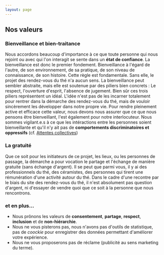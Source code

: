 ```yaml
---
layout: page
---
```


## Nos valeurs

### Bienveillance et bien-traitance

Nous accordons beaucoup d'importance à ce que toute personne qui nous rejoint ou avec qui l'on interagit se sente dans un **état de confiance**.  La bienveillance est donc le premier fondement.
Bienveillance à l'égard de l'autre, de son environnement, de sa pratique, de son niveau de connaissance, de son histoire.
Cette règle est fondamentale. Sans elle, le projet des rendez-vous du thé n'a aucun sens.
La bienveillance peut sembler abstraite, mais elle est soutenue par des piliers bien concrets : Le respect, l'ouverture d'esprit, l'absence de jugement.
Bien sûr ces trois piliers représentent un idéal. L'idée n'est pas de les incarner totalement pour rentrer dans la démarche des rendez-vous du thé, mais de vouloir sincèrement les développer dans notre propre vie.
Pour rendre pleinement active et efficace cette valeur, nous devons nous assurer que ce que nous pensons être bienveillant, l'est également pour notre interlocuteur.
Nous sommes vigilant.e.s à ce que les intéractions entre les personnes soient bienveillante et qu'il n'y ait pas de **comportements discriminatoires et oppressifs** (cf. [Attentes collectives](/attentes-collectives))

### La gratuité

Que ce soit pour les initiateurs de ce projet, les lieux, ou les personnes de passage, la démarche a pour vocation le partage et l'échange de manière gratuite (sans échange d'argent).
Il se peut que parmi vous, il y ai des professionnels du thé, des céramistes, des personnes qui tirent une rémunération d'une activité autour du thé.
Dans le cadre d'une recontre par le biais du site des rendez-vous du thé, il n'est absolument pas question d'argent, ni d'essayer de vendre quoi que ce soit à la personne que nous rencontrons.

### et en plus...

- Nous prônons les valeurs de **consentement**, **partage**, **respect**, **inclusion** et de **non-hiérarchie**.
- Nous ne vous pisterons pas, nous n'avons pas d'outils de statistique, pas de _coockie_ pour enregistrer des données permettant d'améliorer votre expérience.
- Nous ne vous proposerons pas de réclame (publicité au sens marketing du terme).
